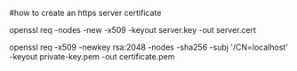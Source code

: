 #how to create an https server certificate

openssl req -nodes -new -x509 -keyout server.key -out server.cert

openssl req -x509 -newkey rsa:2048 -nodes -sha256 -subj '/CN=localhost' \
  -keyout private-key.pem -out certificate.pem
